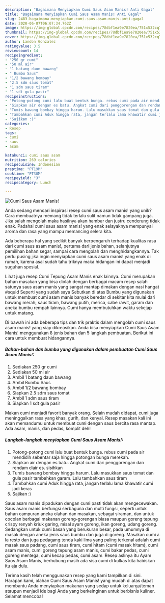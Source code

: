 ```yaml
---
description: "Bagaimana Menyiapkan Cumi Saus Asam Manis! Anti Gagal"
title: "Bagaimana Menyiapkan Cumi Saus Asam Manis! Anti Gagal"
slug: 2483-bagaimana-menyiapkan-cumi-saus-asam-manis-anti-gagal
date: 2020-06-07T06:07:34.762Z
image: https://img-global.cpcdn.com/recipes/78dbf1ea9e7820ea/751x532cq70/cumi-saus-asam-manis-foto-resep-utama.jpg
thumbnail: https://img-global.cpcdn.com/recipes/78dbf1ea9e7820ea/751x532cq70/cumi-saus-asam-manis-foto-resep-utama.jpg
cover: https://img-global.cpcdn.com/recipes/78dbf1ea9e7820ea/751x532cq70/cumi-saus-asam-manis-foto-resep-utama.jpg
author: Landon Gonzalez
ratingvalue: 3.5
reviewcount: 14
recipeingredient:
- "250 gr cumi"
- "50 ml air"
- "1 batang daun bawang"
- " Bumbu Saus"
- "1/2 bawang bombay"
- "2.5 sdm saus tomat"
- "1 sdm saus tiram"
- "1 sdt gula pasir"
recipeinstructions:
- "Potong-potong cumi lalu buat bentuk bunga. rebus cumi pada air mendidih sebentar saja hingga potongan bunga merekah."
- "Siapkan air dengan es batu. Angkat cumi dari penggorengan dan rendam diair es. sisihkan"
- "Tumis bawang bombay hingga harum. Lalu masukkan saus tomat dan gula pasir tambahkan garam. Lalu tambahkan saus tiram"
- "Tambahkan cumi Aduk hingga rata, jangan terlalu lama khawatir cumi jadi keras"
- "Sajikan :)"
categories:
- Resep
tags:
- cumi
- saus
- asam

katakunci: cumi saus asam 
nutrition: 269 calories
recipecuisine: Indonesian
preptime: "PT19M"
cooktime: "PT30M"
recipeyield: "3"
recipecategory: Lunch

---
```



![Cumi Saus Asam Manis!](https://img-global.cpcdn.com/recipes/78dbf1ea9e7820ea/751x532cq70/cumi-saus-asam-manis-foto-resep-utama.jpg)

Anda sedang mencari inspirasi resep cumi saus asam manis! yang unik? Cara membuatnya memang tidak terlalu sulit namun tidak gampang juga. Jika salah mengolah maka hasilnya akan hambar dan justru cenderung tidak enak. Padahal cumi saus asam manis! yang enak selayaknya mempunyai aroma dan rasa yang mampu memancing selera kita.

Ada beberapa hal yang sedikit banyak berpengaruh terhadap kualitas rasa dari cumi saus asam manis!, pertama dari jenis bahan, selanjutnya pemilihan bahan segar, sampai cara mengolah dan menghidangkannya. Tak perlu pusing jika ingin menyiapkan cumi saus asam manis! yang enak di rumah, karena asal sudah tahu triknya maka hidangan ini dapat menjadi suguhan spesial.

Lihat juga resep Cumi Tepung Asam Manis enak lainnya. Cumi merupakan bahan masakan yang bisa diolah dengan berbagai macam resep salah satunya saus asam manis yang sangat mantap dimakan dengan nasi hangat #squid Seperti yang sudah saya Sebutkan di atas Bumbu yang digunakan untuk membuat cumi asam manis banyak beredar di sekitar kita mulai dari bawang merah, saus tiram, bawang putih, merica, cabe rawit, garam dan aneka bumbu rempah lainnya. Cumi hanya membutuhkan waktu sekejap untuk matang.


Di bawah ini ada beberapa tips dan trik praktis dalam mengolah cumi saus asam manis! yang siap dikreasikan. Anda bisa menyiapkan Cumi Saus Asam Manis! menggunakan 8 jenis bahan dan 5 langkah pembuatan. Berikut ini cara untuk membuat hidangannya.

<!--inarticleads1-->

##### Bahan-bahan dan bumbu yang digunakan dalam pembuatan Cumi Saus Asam Manis!:

1. Sediakan 250 gr cumi
1. Sediakan 50 ml air
1. Ambil 1 batang daun bawang
1. Ambil  Bumbu Saus
1. Ambil 1/2 bawang bombay
1. Siapkan 2.5 sdm saus tomat
1. Ambil 1 sdm saus tiram
1. Siapkan 1 sdt gula pasir


Makan cumi menjadi favorit banyak orang. Selain mudah didapat, cumi juga meninggalkan rasa yang khas, gurih, dan kenyal. Resep masakan kali ini akan memandumu untuk membuat cumi dengan saus bercita rasa mantap. Ada asam, manis, dan pedas, komplit deh! 

<!--inarticleads2-->

##### Langkah-langkah menyiapkan Cumi Saus Asam Manis!:

1. Potong-potong cumi lalu buat bentuk bunga. rebus cumi pada air mendidih sebentar saja hingga potongan bunga merekah.
1. Siapkan air dengan es batu. Angkat cumi dari penggorengan dan rendam diair es. sisihkan
1. Tumis bawang bombay hingga harum. Lalu masukkan saus tomat dan gula pasir tambahkan garam. Lalu tambahkan saus tiram
1. Tambahkan cumi Aduk hingga rata, jangan terlalu lama khawatir cumi jadi keras
1. Sajikan :)


Saus asam manis dipadukan dengan cumi pasti tidak akan mengecewakan. Saus asam manis berfungsi serbaguna dan multi fungsi, seperti untuk bahan campuran aneka olahan dan masakan, sebagai siraman, dan untuk cocolan berbagai makanan goreng-gorengan biasa maupun goreng tepung crispy renyah kriuk garing, misal ayam goreng, ikan goreng, udang goreng. Sedangkan untuk cumi basah yang berukuran besar, pada umumnya di masak dengan aneka jenis saus bumbu dan juga di goreng. Masakan cumi a la resto dan juga pedagang tenda kaki lima yang paling terkenal adalah cumi masak saus padang, cumi saus tiram, cumi hitam (cumi masak hitam), cumi asam manis, cumi goreng tepung asam manis, cumi bakar pedas, cumi goreng mentega, cumi kecap pedas, cumi asam. Resep aslinya itu Ayam Saos Asam Manis, berhubung masih ada sisa cumi di kulkas kita habiskan itu aja dulu. 

Terima kasih telah menggunakan resep yang kami tampilkan di sini. Harapan kami, olahan Cumi Saus Asam Manis! yang mudah di atas dapat membantu Anda menyiapkan makanan yang sedap untuk keluarga/teman ataupun menjadi ide bagi Anda yang berkeinginan untuk berbisnis kuliner. Selamat mencoba!
